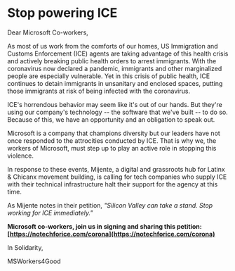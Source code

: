 # Stop powering ICE

Dear Microsoft Co-workers,

As most of us work from the comforts of our homes, US Immigration and Customs Enforcement (ICE) agents are taking advantage of this health crisis and actively breaking public health orders to arrest immigrants. With the coronavirus now declared a pandemic, immigrants and other marginalized people are especially vulnerable. Yet in this crisis of public health, ICE continues to detain immigrants in unsanitary and enclosed spaces, putting those immigrants at risk of being infected with the coronavirus. 

ICE's horrendous behavior may seem like it's out of our hands. But they're using our company's technology -- the software that we've built -- to do so. Because of this, we have an opportunity and an obligation to speak out.

Microsoft is a company that champions diversity but our leaders have not once responded to the attrocities conducted by ICE. That is why we, the workers of Microsoft, must step up to play an active role in stopping this violence.

In response to these events, Mijente, a digital and grassroots hub for Latinx & Chicanx movement building, is calling for tech companies who supply ICE with their technical infrastructure halt their support for the agency at this time. 

As Mijente notes in their petition, _"Silicon Valley can take a stand. Stop working for ICE immediately."_ 

**Microsoft co-workers, join us in signing and sharing this petition: [https://notechforice.com/corona](https://notechforice.com/corona)**

In Solidarity,

MSWorkers4Good
